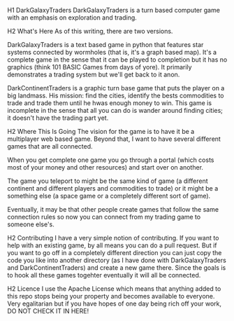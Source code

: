H1 DarkGalaxyTraders
DarkGalaxyTraders is a turn based computer game with an emphasis on exploration and trading. 

H2 What's Here
As of this writing, there are two versions. 

DarkGalaxyTraders is a text based game in python that features star systems connected by wormholes (that is, it's a graph based map). It's a complete game in the sense that it can be played to completion but it has no graphics (think 101 BASIC Games from days of yore). It primarily demonstrates a trading system but we'll get back to it anon.

DarkContinentTraders is a graphic turn base game that puts the player on a big landmass. His mission: find the cities, identify the bests commodities to trade and trade them until he hwas enough money to win. This game is incomplete in the sense that all you can do is wander around finding cities; it doesn't have the trading part yet. 

H2 Where This Is Going
The vision for the game is to have it be a multiplayer web based game. Beyond that, I want to have several different games that are all connected. 

When you get complete one game you go through a portal (which costs most of your money and other resources) and start over on another. 

The game you teleport to might be the same kind of game (a different continent and different players and commodities to trade) or it might be a something else (a space game or a completely different sort of game).

Eventually, it may be that other people create games that follow the same connection rules so now you can connect from my trading game to someone else's. 

H2 Contributing
I have a very simple notion of contributing. If you want to help with an existing game, by all means you can do a pull request. But if you want to go off in a completely different direction you can just copy the code you like into another directory (as I have done with DarkGalaxyTraders and DarkContinentTraders) and create a new game there. Since the goals is to hook all these games togehter eventually it will all be connected. 

H2 Licence
I use the Apache License which means that anything added to this repo stops being your property and becomes available to everyone. Very egalitarian but if you have hopes of one day being rich off your work, DO NOT CHECK IT IN HERE!

